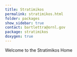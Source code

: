 ```yaml
---
title: Stratimikos
permalink: stratimikos.html
folder: packages
show_sidebar: true
contact: bartlettra@ornl.gov
package: stratimikos
doxygen: true
---
```


Welcome to the Stratimikos Home
